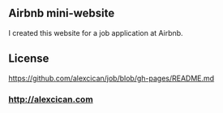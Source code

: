 ## Airbnb mini-website
I created this website for a job application at Airbnb.

## License
https://github.com/alexcican/job/blob/gh-pages/README.md

### http://alexcican.com